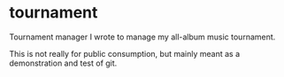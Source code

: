tournament
==========
Tournament manager I wrote to manage my all-album music tournament.

This is not really for public consumption, but mainly meant as a demonstration
and test of git.
